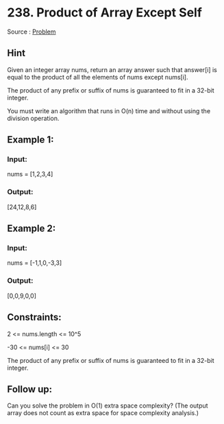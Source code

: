 # 238. Product of Array Except Self

Source : [Problem](https://leetcode.com/problems/product-of-array-except-self)

## Hint

Given an integer array nums, return an array answer such that answer[i] is equal to the product of all the elements of nums except nums[i].

The product of any prefix or suffix of nums is guaranteed to fit in a 32-bit integer.

You must write an algorithm that runs in O(n) time and without using the division operation.

## Example 1:

### Input:

nums = [1,2,3,4]

### Output:

[24,12,8,6]

## Example 2:

### Input:

nums = [-1,1,0,-3,3]

### Output:

[0,0,9,0,0]

## Constraints:

2 <= nums.length <= 10^5

-30 <= nums[i] <= 30

The product of any prefix or suffix of nums is guaranteed to fit in a 32-bit integer.

## Follow up:

Can you solve the problem in O(1) extra space complexity? (The output array does not count as extra space for space complexity analysis.)
